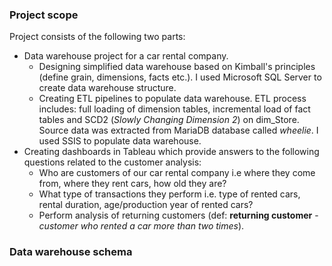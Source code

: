 ### Project scope
Project consists of the following two parts:

+ Data warehouse project for a car rental company.
  + Designing simplified data warehouse based on Kimball's principles (define grain, dimensions, facts etc.). I used Microsoft SQL Server to create data warehouse structure.
  + Creating ETL pipelines to populate data warehouse. ETL process includes: full loading of dimension tables, incremental load of fact tables and SCD2 (*Slowly Changing Dimension 2*) on dim_Store. Source data was extracted from MariaDB database called *wheelie*. I used SSIS to populate data warehouse.
+ Creating dashboards in Tableau which provide answers to the following questions related to the customer analysis:
    + Who are customers of our car rental company i.e where they come from, where they rent cars, how old they are?
    + What type of transactions they perform i.e. type of rented cars, rental duration, age/production year of rented cars?
    + Perform analysis of returning customers (def: **returning customer** - *customer who rented a car more than two times*).
 
### Data warehouse schema

